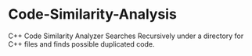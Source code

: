 # Code-Similarity-Analysis
C++ Code Similarity Analyzer
Searches Recursively under a directory for C++ files and finds possible duplicated code.
